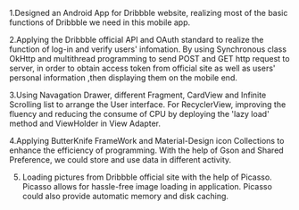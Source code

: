 1.Designed an Android App for Dribbble website, 
realizing most of the basic functions of Dribbble we need in this mobile app.

2.Applying the Dribbble official API and OAuth standard to realize the function of log-in and verify users' infomation.
By using Synchronous class OkHttp and multithread programming to send POST and GET http request to server, 
in order to obtain access token from official site as well as users' personal information ,then displaying them on the mobile end.

3.Using Navagation Drawer, different Fragment, CardView and Infinite Scrolling list to arrange the User interface. 
For RecyclerView, improving the fluency and reducing the consume of CPU by deploying the 'lazy load' method 
and ViewHolder in View Adapter.

4.Applying ButterKnife FrameWork and Material-Design icon Collections to enhance the efficiency of programming.
With the help of Gson and Shared Preference, we could store and use data in different activity.

5. Loading pictures from Dribbble official site with the help of Picasso. 
Picasso allows for hassle-free image loading in application. Picasso could also provide automatic memory and disk caching.
